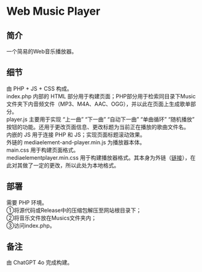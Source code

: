 # Web Music Player

## 简介

一个简易的Web音乐播放器。<br />

## 细节

由 PHP + JS + CSS 构成。<br />
index.php 内部的 HTML 部分用于构建页面；PHP部分用于检索同目录下Music文件夹下内音频文件（MP3、M4A、AAC、OGG），并以此在页面上生成歌单部分。<br />
player.js 主要用于实现 “上一曲” “下一曲” “自动下一曲” “单曲循环” “随机播放” 按钮的功能。还用于更改页面信息、更改标题为当前正在播放的歌曲文件名。<br />
内嵌的 JS 用于连接 PHP 和 JS；实现页面标题滚动效果。<br />
外链的 mediaelement-and-player.min.js 为播放器本体。<br />
main.css 用于构建页面格式。<br />
mediaelementplayer.min.css 用于构建播放器格式。其本身为外链（[链接](https://cdnjs.cloudflare.com/ajax/libs/mediaelement/4.2.16/mediaelementplayer.min.css )），在此对其做了一定的更改，所以此处为本地格式。<br />

## 部署

需要 PHP 环境。<br />
①将源代码或Release中的压缩包解压至网站根目录下；<br />
②将音乐文件放在Musics文件夹内；<br />
③访问index.php。<br />

## 备注

由 ChatGPT 4o 完成构建。<br />
